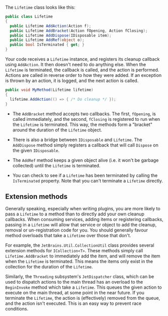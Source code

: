 [//]: # (title: Usage)

The `Lifetime` class looks like this:

```csharp
public class Lifetime
{
  public Lifetime AddAction(Action f);
  public Lifetime AddBracket(Action fOpening, Action fClosing);
  public Lifetime AddDispose(IDisposable item);
  public Lifetime AddRef(object o);
  public bool IsTerminated { get; }
}
```

Your code receives a `Lifetime` instance, and registers its cleanup callback using `AddAction`. It then doesn't need to do anything else. When the `Lifetime` is terminated, the callback is called, and the action is performed. Actions are called in reverse order to how they were added. If an exception is thrown by an action, it is logged, and the next action is called.

```csharp
public void MyMethod(Lifetime lifetime)
{
  lifetime.AddAction(() => { /* Do cleanup */ });
}
```

* The `AddBracket` method accepts two callbacks. The first, `fOpening`, is called immediately, and the second, `fClosing` is registered to run when the `Lifetime` is terminated. This way, the methods form a "bracket" around the duration of the `Lifetime` object.

* There is also a bridge between `IDisposable` and `Lifetime`. The `AddDispose` method simply registers a callback that will call `Dispose` on the given `IDisposable`.

* The `AddRef` method keeps a given object alive (i.e. it won't be garbage collected) until the `Lifetime` is terminated.

* You can check to see if a `Lifetime` has been terminated by calling the `IsTerminated` property. Note that you can't terminate a `Lifetime` directly.

## Extension methods

Generally speaking, especially when writing plugins, you are more likely to pass a `Lifetime` to a method than to directly add your own cleanup callbacks. When consuming services, adding items or registering callbacks, passing in a `Lifetime` will allow that service or object to add the cleanup, removal or un-registration code for you. You should generally favour method overloads that take a `Lifetime` over those that don't.

For example, the `JetBrains.Util.CollectionUtil` class provides several extension methods for `ICollection<T>`. These methods simply call `Lifetime.AddBracket` to immediately add the item, and will remove the item when the `Lifetime` is terminated. This means the items only exist in the collection for the duration of the `Lifetime`.

Similarly, the `Threading` subsystem's `JetDispatcher` class, which can be used to dispatch actions to the main thread has an overload to the `BeginInvoke` method which take a `Lifetime`. This queues the given action to execute on the main thread, at some point in the near future. If you terminate the `Lifetime`, the action is (effectively) removed from the queue, and the action isn't executed. This is an easy way to prevent race conditions.
